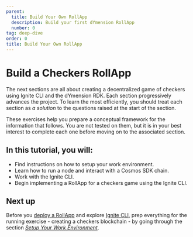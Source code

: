 ```yaml
---
parent:
  title: Build Your Own RollApp
  description: Build your first dYmension RollApp
  number: 0
tag: deep-dive
order: 0
title: Build Your Own RollApp
---
```


# Build a Checkers RollApp

The next sections are all about creating a decentralized game of checkers using Ignite CLI and the dYmension RDK. Each section progressively advances the project. To learn the most efficiently, you should treat each section as _a solution_ to the questions raised at the start of the section.

These exercises help you prepare a conceptual framework for the information that follows. You are not tested on them, but it is in your best interest to complete each one before moving on to the associated section.

## In this tutorial, you will:

- Find instructions on how to setup your work environment.
- Learn how to run a node and interact with a Cosmos SDK chain.
- Work with the Ignite CLI.
- Begin implementing a RollApp for a checkers game using the Ignite CLI.

## Next up

Before you [deploy a RollApp](./deploy-rollapp.md) and explore [Ignite CLI](./ignitecli.md), prep everything for the running exercise - creating a checkers blockchain - by going through the section _[Setup Your Work Environment](./setup.md)_.
